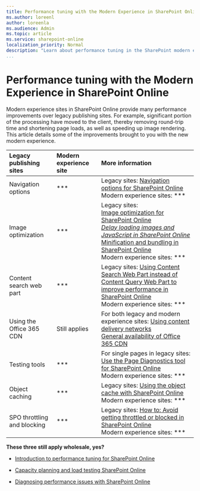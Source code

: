 ```yaml
---
title: Performance tuning with the Modern Experience in SharePoint Online
ms.author: loreenl
author: loreenla
ms.audience: Admin
ms.topic: article
ms.service: sharepoint-online
localization_priority: Normal
description: "Learn about performance tuning in the SharePoint modern experience."
...
```


# Performance tuning with the Modern Experience in SharePoint Online

Modern experience sites in SharePoint Online provide many performance improvements over legacy publishing sites. For example, significant portion of the processing have moved to the client, thereby removing round-trip time and shortening page loads, as well as speeding up image rendering. This article details some of the improvements brought to you with the new modern experience.

|**Legacy publishing sites**|**Modern experience site**|**More information**|
|:-----|:-----|:-----|
|Navigation options|***|Legacy sites: [Navigation options for SharePoint Online](https://docs.microsoft.com/en-us/office365/enterprise/navigation-options-for-sharepoint-online)<br>Modern experience sites: ***|
|Image optimization|***|Legacy sites:<br>[Image optimization for SharePoint Online](https://docs.microsoft.com/en-us/office365/enterprise/image-optimization-for-sharepoint-online)<br>[*Delay loading images and JavaScript in SharePoint Online*](https://docs.microsoft.com/en-us/office365/enterprise/delay-loading-images-and-javascript-in-sharepoint-online)<br>[Minification and bundling in SharePoint Online](https://docs.microsoft.com/en-us/office365/enterprise/minification-and-bundling-in-sharepoint-online)<br>Modern experience sites: ***|
|Content search web part|***|Legacy sites: [Using Content Search Web Part instead of Content Query Web Part to improve performance in SharePoint Online](https://docs.microsoft.com/en-us/office365/enterprise/using-content-search-web-part-instead-of-content-query-web-part-to-improve-perfo)<br>Modern experience sites: ***|
|Using the Office 365 CDN|Still applies|For both legacy and modern experience sites: [Using content delivery networks](https://docs.microsoft.com/en-us/office365/enterprise/using-content-delivery-networks-with-sharepoint-online)<br>[General availability of Office 365 CDN](https://dev.office.com/blogs/general-availability-of-office-365-cdn)|
|Testing tools|***|For single pages in legacy sites: [Use the Page Diagnostics tool for SharePoint Online](https://docs.microsoft.com/en-us/office365/enterprise/page-diagnostics-for-spo)<br>Modern experience sites: ***|
|Object caching|***|Legacy sites: [Using the object cache with SharePoint Online](https://docs.microsoft.com/en-us/office365/enterprise/using-the-object-cache-with-sharepoint-online)<br>Modern experience sites: ***|
|SPO throttling and blocking|***|Legacy sites: [How to: Avoid getting throttled or blocked in SharePoint Online](https://msdn.microsoft.com/en-us/library/office/dn889829.aspx)<br>Modern experience sites: ***|

**These three still apply wholesale, yes?**

-   [Introduction to performance tuning for SharePoint Online](https://docs.microsoft.com/en-us/office365/enterprise/introduction-to-performance-tuning-for-sharepoint-online)

-   [Capacity planning and load testing SharePoint Online](https://docs.microsoft.com/en-us/office365/enterprise/capacity-planning-and-load-testing-sharepoint-online)

-   [Diagnosing performance issues with SharePoint Online](https://docs.microsoft.com/en-us/office365/enterprise/diagnosing-performance-issues-with-sharepoint-online)
